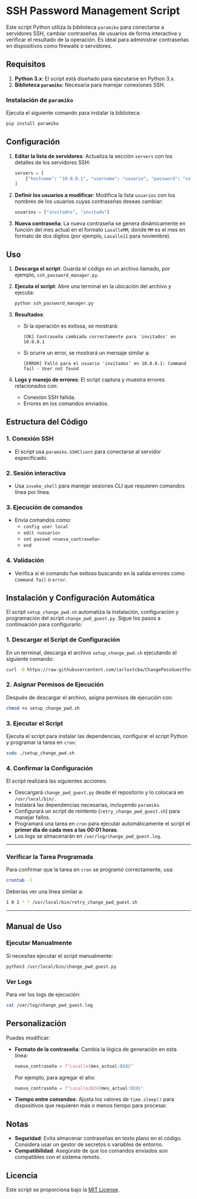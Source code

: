 
# SSH Password Management Script

Este script Python utiliza la biblioteca `paramiko` para conectarse a servidores SSH, cambiar contraseñas de usuarios de forma interactiva y verificar el resultado de la operación. Es ideal para administrar contraseñas en dispositivos como firewalls o servidores.

## Requisitos

1. **Python 3.x**: El script está diseñado para ejecutarse en Python 3.x.
2. **Biblioteca `paramiko`**: Necesaria para manejar conexiones SSH.

### Instalación de `paramiko`
Ejecuta el siguiente comando para instalar la biblioteca:
```bash
pip install paramiko
```

## Configuración

1. **Editar la lista de servidores**:
   Actualiza la sección `servers` con los detalles de los servidores SSH:
   ```python
   servers = [
       {"hostname": "10.0.0.1", "username": "usuario", "password": "contraseña"},
   ]
   ```

2. **Definir los usuarios a modificar**:
   Modifica la lista `usuarios` con los nombres de los usuarios cuyas contraseñas deseas cambiar:
   ```python
   usuarios = ["invitados", "invitado"]
   ```

3. **Nueva contraseña**:
   La nueva contraseña se genera dinámicamente en función del mes actual en el formato `LasalleMM`, donde `MM` es el mes en formato de dos dígitos (por ejemplo, `Lasalle11` para noviembre).

## Uso

1. **Descarga el script**:
   Guarda el código en un archivo llamado, por ejemplo, `ssh_password_manager.py`.

2. **Ejecuta el script**:
   Abre una terminal en la ubicación del archivo y ejecuta:
   ```bash
   python ssh_password_manager.py
   ```

3. **Resultados**:
   - Si la operación es exitosa, se mostrará:
     ```
     [OK] Contraseña cambiada correctamente para 'invitados' en 10.0.0.1
     ```
   - Si ocurre un error, se mostrará un mensaje similar a:
     ```
     [ERROR] Falló para el usuario 'invitados' en 10.0.0.1: Command fail - User not found
     ```

4. **Logs y manejo de errores**:
   El script captura y muestra errores relacionados con:
   - Conexión SSH fallida.
   - Errores en los comandos enviados.

## Estructura del Código

### 1. **Conexión SSH**
   - El script usa `paramiko.SSHClient` para conectarse al servidor especificado.

### 2. **Sesión interactiva**
   - Usa `invoke_shell` para manejar sesiones CLI que requieren comandos línea por línea.

### 3. **Ejecución de comandos**
   - Envía comandos como:
     - `config user local`
     - `edit <usuario>`
     - `set passwd <nueva_contraseña>`
     - `end`

### 4. **Validación**
   - Verifica si el comando fue exitoso buscando en la salida errores como `Command fail` o `error`.

## **Instalación y Configuración Automática**

El script `setup_change_pwd.sh` automatiza la instalación, configuración y programación del script `change_pwd_guest.py`. Sigue los pasos a continuación para configurarlo:

### 1. **Descargar el Script de Configuración**

En un terminal, descarga el archivo `setup_change_pwd.sh` ejecutando el siguiente comando:

```bash
curl -O https://raw.githubusercontent.com/carlostcba/ChangePassGuestFortigate/main/setup_change_pwd.sh
```

### 2. **Asignar Permisos de Ejecución**

Después de descargar el archivo, asigna permisos de ejecución con:

```bash
chmod +x setup_change_pwd.sh
```

### 3. **Ejecutar el Script**

Ejecuta el script para instalar las dependencias, configurar el script Python y programar la tarea en `cron`:

```bash
sudo ./setup_change_pwd.sh
```

### 4. **Confirmar la Configuración**

El script realizará las siguientes acciones:
- Descargará `change_pwd_guest.py` desde el repositorio y lo colocará en `/usr/local/bin/`.
- Instalará las dependencias necesarias, incluyendo `paramiko`.
- Configurará un script de reintento (`retry_change_pwd_guest.sh`) para manejar fallos.
- Programará una tarea en `cron` para ejecutar automáticamente el script el **primer día de cada mes a las 00:01 horas**.
- Los logs se almacenarán en `/var/log/change_pwd_guest.log`.

---

### **Verificar la Tarea Programada**

Para confirmar que la tarea en `cron` se programó correctamente, usa:

```bash
crontab -l
```

Deberías ver una línea similar a:

```bash
1 0 1 * * /usr/local/bin/retry_change_pwd_guest.sh
```

---

## **Manual de Uso**

### **Ejecutar Manualmente**
Si necesitas ejecutar el script manualmente:
```bash
python3 /usr/local/bin/change_pwd_guest.py
```

### **Ver Logs**
Para ver los logs de ejecución:
```bash
cat /var/log/change_pwd_guest.log
```

## Personalización

Puedes modificar:
- **Formato de la contraseña**:
  Cambia la lógica de generación en esta línea:
  ```python
  nueva_contraseña = f"Lasalle{mes_actual:02d}"
  ```
  Por ejemplo, para agregar el año:
  ```python
  nueva_contraseña = f"Lasalle2024{mes_actual:02d}"
  ```

- **Tiempo entre comandos**:
  Ajusta los valores de `time.sleep()` para dispositivos que requieren más o menos tiempo para procesar.

## Notas

- **Seguridad**: Evita almacenar contraseñas en texto plano en el código. Considera usar un gestor de secretos o variables de entorno.
- **Compatibilidad**: Asegúrate de que los comandos enviados son compatibles con el sistema remoto.

## Licencia

Este script se proporciona bajo la [MIT License](LICENSE).
